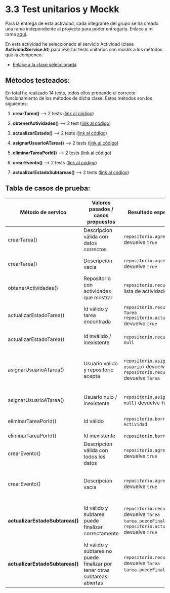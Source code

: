 #  3.3 Test unitarios y Mockk

Para la entrega de esta actividad, cada integrante del grupo se ha creado una rama independiente al proyecto para
poder entregarla. Enlace a mi rama [aquí](https://github.com/RebelionAlberti/2425-varios-edes-prog-proyectotaskmanager-rebelion_alberti/tree/3_3_JGD_kotest_mockk).

En esta actividad he seleccionado el servicio Actividad (clase **ActividadService.kt**) para realizar tests unitarios con mockk a los métodos que la componen.

- [Enlace a la clase seleccionada](https://github.com/RebelionAlberti/2425-varios-edes-prog-proyectotaskmanager-rebelion_alberti/blob/38e0b08a4800f2fe95c74a36cf920a717b97a428/src/main/kotlin/aplicacion/ActividadService.kt#L12-L138)

## Métodos testeados:

En total he realizado 14 tests, todos ellos probando el correcto funcionamiento de los métodos de dicha clase. Estos métodos son los siguientes:

1. **crearTarea()** --> 2 tests ([link al código](https://github.com/RebelionAlberti/2425-varios-edes-prog-proyectotaskmanager-rebelion_alberti/blob/38e0b08a4800f2fe95c74a36cf920a717b97a428/src/test/kotlin/aplicacion/ActividadServiceTest.kt#L18-L44))

2. **obtenerActividades()** --> 2 test ([link al código](https://github.com/RebelionAlberti/2425-varios-edes-prog-proyectotaskmanager-rebelion_alberti/blob/38e0b08a4800f2fe95c74a36cf920a717b97a428/src/test/kotlin/aplicacion/ActividadServiceTest.kt#L46-L55))

3. **actualizarEstado()** --> 2 tests ([link al código](https://github.com/RebelionAlberti/2425-varios-edes-prog-proyectotaskmanager-rebelion_alberti/blob/38e0b08a4800f2fe95c74a36cf920a717b97a428/src/test/kotlin/aplicacion/ActividadServiceTest.kt#L57-L87))

4. **asignarUsuarioATarea()** --> 2 tests ([link al código](https://github.com/RebelionAlberti/2425-varios-edes-prog-proyectotaskmanager-rebelion_alberti/blob/38e0b08a4800f2fe95c74a36cf920a717b97a428/src/test/kotlin/aplicacion/ActividadServiceTest.kt#L89-L120))

5. **eliminarTareaPorId()** --> 2 tests ([link al código](https://github.com/RebelionAlberti/2425-varios-edes-prog-proyectotaskmanager-rebelion_alberti/blob/38e0b08a4800f2fe95c74a36cf920a717b97a428/src/test/kotlin/aplicacion/ActividadServiceTest.kt#L122-L146))

6. **crearEvento()** --> 2 tests ([link al código](https://github.com/RebelionAlberti/2425-varios-edes-prog-proyectotaskmanager-rebelion_alberti/blob/2c7d3a7596580be7dc43bddb8190477a502bdf10/src/test/kotlin/aplicacion/ActividadServiceTest.kt#L159-L202))

7. **actualizarEstadoSubtareas()** --> 2 tests ([link al código]())

## Tabla de casos de prueba:

| Método de servico           | Valores pasados / casos propuestos                                         | Resultado esperado de métodos mockk                      | Acción realizada                                                         | Resultado esperado                                      |
|-----------------------------|----------------------------------------------------------------------------|----------------------------------------------------------|--------------------------------------------------------------------------|---------------------------------------------------------|
| crearTarea()                | Descripción válida con datos correctos                                     | `repositorio.agregarActividad(...)` devuelve `true`      | Llamar a `crearTarea(descripción, etiquetas)`                            | Tarea creada correctamente                              |
| crearTarea()                | Descripción vacía                                                          | `repositorio.agregarActividad(...)` devuelve `true`      | Llamar a `crearTarea("", etiquetas)`                                     | Tarea creada incluso sin descripción                    |
| obtenerActividades()        | Repositorio con actividades que mostrar                                    | `repositorio.recuperarTodas()` devuelve lista de actividades | Llamar a `obtenerActividades()`                                          | Devuelve lista con actividades                          |
| actualizarEstadoTarea()     | Id válido y tarea encontrada                                               | `repositorio.recuperarPorId(id)` devuelve `Tarea`<br>`repositorio.actualizarActividad(tarea)` devuelve `true` | Llamar a `actualizarEstadoTarea(id, estado)`                             | Devuelve `true`, actualiza estado y registra            |
| actualizarEstadoTarea()     | Id inválido / inexistente                                                  | `repositorio.recuperarPorId(id)` devuelve `null`         | Llamar a `actualizarEstadoTarea(id, estado)`                             | Devuelve `false`, no se actualiza nada                  |
| asignarUsuarioATarea()      | Usuario válido y repositorio acepta                                        | `repositorio.asignarUsuarioATarea(idTarea, usuario)` devuelve `true`<br>`repositorio.recuperarPorId(idTarea)` devuelve `Tarea` | Llamar a `asignarUsuarioATarea(idTarea, usuario)`                        | Devuelve `true`, se registra "Tarea asignada a: nombre" |
| asignarUsuarioATarea()      | Usuario nulo / inexistente                                                 | `repositorio.asignarUsuarioATarea(idTarea, null)` devuelve `false` | Llamar a `asignarUsuarioATarea(idTarea, null)`                           | Devuelve `false`, no se registra nada                   |
| eliminarTareaPorId()        | Id válido                                                                  | `repositorio.borrarPorId(id)` devuelve `Actividad`       | Llamar a `eliminarActividadPorId(id)`                                    | Devuelve la actividad eliminada                         |
| eliminarTareaPorId()        | Id inexistente                                                             | `repositorio.borrarPorId(id)` devuelve `null`            | Llamar a `eliminarActividadPorId(id)`                                    | Devuelve `null`                                         |
| crearEvento()               | Descripción válida con todos los datos                                     | `repositorio.agregarActividad(...)` devuelve `true`            | Llamar a `crearEvento(descripcion, fechaRealizacion, ubicacion, etiquetas)` | Evento creado correctamente con los datos válidos       |
| crearEvento()               | Descripción vacía                                                          | `repositorio.agregarActividad(...)` devuelve `true`            | Llamar a `crearEvento("", fechaRealizacion, ubicacion, etiquetas)`       | Evento creado correctamente con la descripción vacía    |
| **actualizarEstadoSubtareas()** | Id válido y subtarea puede finalizar correctamente                         | `repositorio.recuperarPorId(idSubtarea)` devuelve `Tarea`<br>`tarea.puedeFinalizar()` devuelve `true`<br>`repositorio.actualizarActividad(tarea)` devuelve `true` | Llamar a `actualizarEstadoSubtareas(idSubtarea, Status.CERRADA)`   | Devuelve `true`, actualiza el estado de la subtarea a `CERRADA` y la registra. |
| **actualizarEstadoSubtareas()** | Id válido y subtarea no puede finalizar por tener otras subtareas abiertas | `repositorio.recuperarPorId(idSubtarea)` devuelve `Tarea`<br>`tarea.puedeFinalizar()` devuelve `false` | Llamar a `actualizarEstadoSubtareas(idSubtarea, Status.CERRADA)`   | Devuelve `false`, no actualiza el estado y no realiza ninguna acción. |


